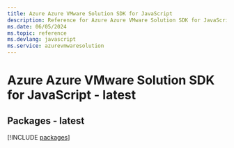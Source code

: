 ```yaml
---
title: Azure Azure VMware Solution SDK for JavaScript
description: Reference for Azure Azure VMware Solution SDK for JavaScript
ms.date: 06/05/2024
ms.topic: reference
ms.devlang: javascript
ms.service: azurevmwaresolution
---
```

# Azure Azure VMware Solution SDK for JavaScript - latest
## Packages - latest
[!INCLUDE [packages](azure-vmware-solution-index.md)]